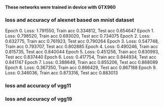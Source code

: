 **These networks were trained in device with GTX960**

### loss and accuracy of alexnet based on mnist dataset
Epoch 0. Loss: 1.791550, Train acc 0.334812, Test acc 0.654647
Epoch 1. Loss: 0.798520, Train acc 0.693020, Test acc 0.734075
Epoch 2. Loss: 0.632775, Train acc 0.761923, Test acc 0.790264
Epoch 3. Loss: 0.547748, Train acc 0.793707, Test acc 0.802885
Epoch 4. Loss: 0.490246, Train acc 0.815735, Test acc 0.840044
Epoch 5. Loss: 0.451256, Train acc 0.830993, Test acc 0.837440
Epoch 6. Loss: 0.417754, Train acc 0.844934, Test acc 0.841747
Epoch 7. Loss: 0.388649, Train acc 0.855206, Test acc 0.868089
Epoch 8. Loss: 0.367350, Train acc 0.866429, Test acc 0.867188
Epoch 9. Loss: 0.346036, Train acc 0.873316, Test acc 0.883013

### loss and accuracy of vgg11

### loss and accuracy of vgg19
